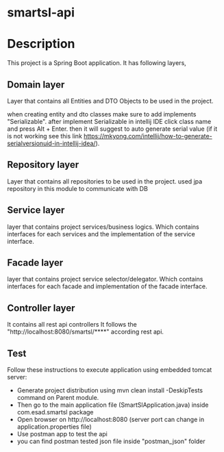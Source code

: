 # smartsl-api

# Description
This project is a Spring Boot application. It has following layers,

## Domain layer
Layer that contains all Entities and DTO Objects to be used in the project.

when creating entity and dto classes make sure to add implements "Serializable". 
after implement Serializable in intellij IDE click class name and press Alt + Enter.
then it will suggest to auto generate serial value (if it is not working see this link https://mkyong.com/intellij/how-to-generate-serialversionuid-in-intellij-idea/).

## Repository layer
Layer that contains all repositories to be used in the project. used jpa repository in this module to communicate with DB

## Service layer
layer that contains project services/business logics. Which contains interfaces for each services
and the implementation of the service interface.

## Facade layer
layer that contains project service selector/delegator. Which contains interfaces for each facade and implementation of the facade interface.

## Controller layer
It contains all rest api controllers
It follows the "http://localhost:8080/smartsl/****" according rest api.

## Test
Follow these instructions to execute application using embedded tomcat server:

* Generate project distribution using mvn clean install -DeskipTests command on Parent module.
* Then go to the main application file (SmartSlApplication.java) inside com.esad.smartsl package
* Open browser on http://localhost:8080 (server port can change in application.properties file)
* Use postman app to test the api
* you can find postman tested json file inside "postman_json" folder
